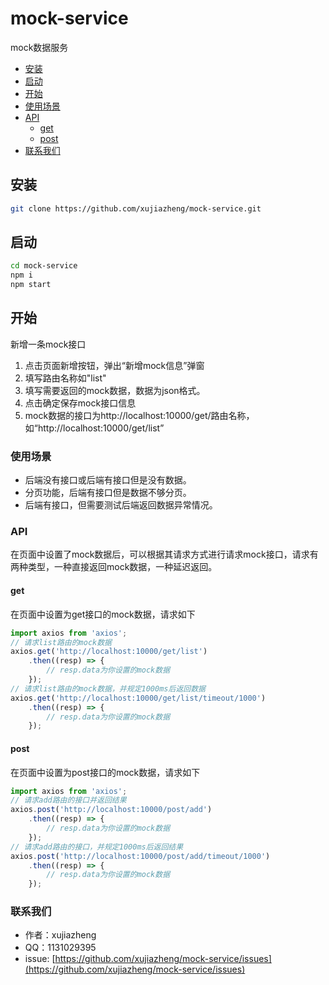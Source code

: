 # mock-service

mock数据服务

+ [安装](#安装)
+ [启动](#启动)
+ [开始](#开始)
+ [使用场景](#使用场景)
+ [API](#API)
    + [get](#get)
    + [post](#post)
+ [联系我们](#联系我们)

## 安装

```bash
git clone https://github.com/xujiazheng/mock-service.git

```

## 启动

```bash
cd mock-service
npm i
npm start
```

## 开始

新增一条mock接口

1. 点击页面新增按钮，弹出“新增mock信息”弹窗
2. 填写路由名称如"list"
3. 填写需要返回的mock数据，数据为json格式。
4. 点击确定保存mock接口信息
5. mock数据的接口为http://localhost:10000/get/路由名称， 如“http://localhost:10000/get/list”

### 使用场景

* 后端没有接口或后端有接口但是没有数据。
* 分页功能，后端有接口但是数据不够分页。
* 后端有接口，但需要测试后端返回数据异常情况。

### API

在页面中设置了mock数据后，可以根据其请求方式进行请求mock接口，请求有两种类型，一种直接返回mock数据，一种延迟返回。

#### get

在页面中设置为get接口的mock数据，请求如下

```javascript
import axios from 'axios';
// 请求list路由的mock数据
axios.get('http://localhost:10000/get/list')
    .then((resp) => {
        // resp.data为你设置的mock数据
    });
// 请求list路由的mock数据，并规定1000ms后返回数据
axios.get('http://localhost:10000/get/list/timeout/1000')
    .then((resp) => {
        // resp.data为你设置的mock数据
    });
```

#### post

在页面中设置为post接口的mock数据，请求如下

```javascript
import axios from 'axios';
// 请求add路由的接口并返回结果
axios.post('http://localhost:10000/post/add')
    .then((resp) => {
        // resp.data为你设置的mock数据
    });
// 请求add路由的接口，并规定1000ms后返回结果
axios.post('http://localhost:10000/post/add/timeout/1000')
    .then((resp) => {
        // resp.data为你设置的mock数据
    });
```

### 联系我们

+ 作者：xujiazheng
+ QQ：1131029395
+ issue: [https://github.com/xujiazheng/mock-service/issues](https://github.com/xujiazheng/mock-service/issues)